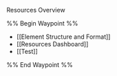 Resources Overview

%% Begin Waypoint %%
- [[Element Structure and Format]]
- [[Resources Dashboard]]
- [[Test]]

%% End Waypoint %%
